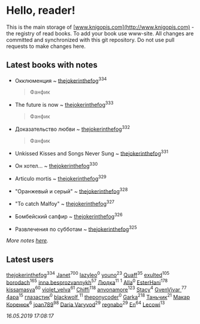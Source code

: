 # Hello, reader!
This is the main storage of [www.knigopis.com](http://www.knigopis.com) - the registry of read books.
To add your book use www-site. All changes are committed and synchronized with this git repository.
Do not use pull requests to make changes here.


## Latest books with notes
* Окклюменция ~ [thejokerinthefog](users/317/317244423-vkontakte)<sup>334</sup>
    > Фанфик

* The future is now ~ [thejokerinthefog](users/317/317244423-vkontakte)<sup>333</sup>
    > Фанфик

* Доказательство любви ~ [thejokerinthefog](users/317/317244423-vkontakte)<sup>332</sup>
    > Фанфик

* Unkissed Kisses and Songs Never Sung ~ [thejokerinthefog](users/317/317244423-vkontakte)<sup>331</sup>

* Он хотел... ~ [thejokerinthefog](users/317/317244423-vkontakte)<sup>330</sup>

* Articulo mortis ~ [thejokerinthefog](users/317/317244423-vkontakte)<sup>329</sup>

* "Оранжевый и серый" ~ [thejokerinthefog](users/317/317244423-vkontakte)<sup>328</sup>

* "To catch Malfoy" ~ [thejokerinthefog](users/317/317244423-vkontakte)<sup>327</sup>

* Бомбейский сапфир ~ [thejokerinthefog](users/317/317244423-vkontakte)<sup>326</sup>

* Развлечения по субботам ~ [thejokerinthefog](users/317/317244423-vkontakte)<sup>325</sup>


_More notes [here](latest_books_with_notes.md)._


## Latest users
[thejokerinthefog](users/317/317244423-vkontakte)<sup>334</sup> 
[Janet](users/108/108113656204404967440-google)<sup>700</sup> 
[lazyleo](users/116/116845519572391639637-google)<sup>0</sup> 
[youno](users/302/302928912-vkontakte)<sup>23</sup> 
[Quaff](users/122/12267158-vkontakte)<sup>35</sup> 
[exulted](users/100/100599204551896265722-google)<sup>105</sup> 
[borodach](users/157/15706320-vkontakte)<sup>165</sup> 
[inna.besprozvannykh](users/733/73323849-yandex)<sup>57</sup> 
[Людка](users/111/111038749-vkontakte)<sup>11</sup> 
[](users/114/114792281744850455512-google)<sup>1</sup> 
[Alla](users/103/103352250712959229257-google)<sup>0</sup> 
[EsterHani](users/305/30558181-vkontakte)<sup>178</sup> 
[kissamasya](users/684/68439978-vkontakte)<sup>60</sup> 
[violet_velva](users/116/116961712580551399099-google)<sup>61</sup> 
[Chiffi](users/105/105831994080785626680-google)<sup>118</sup> 
[anvonamore](users/595/5957175-vkontakte)<sup>123</sup> 
[Stacy](users/309/30902475-vkontakte)<sup>4</sup> 
[GvenVivar ](users/158/158266434925901-facebook)<sup>77</sup> 
[4apa](users/117/117392596378069249667-google)<sup>15</sup> 
[глазастик](users/115/115257673890455357280-google)<sup>0</sup> 
[blackwolf ](users/236/236639644-vkontakte)<sup>11</sup> 
[theponycoder](users/195/195144442-vkontakte)<sup>0</sup> 
[Garka](users/115/115753719718250012620-google)<sup>218</sup> 
[Таньчик](users/209/2096581563762610-facebook)<sup>21</sup> 
[Макар Коренюк](users/126/126368737-vkontakte)<sup>6</sup> 
[joan789](users/240/2401650-vkontakte)<sup>98</sup> 
[Daria Varyvod](users/829/829893410524253-facebook)<sup>29</sup> 
[regnabo](users/870/870059322-yandex)<sup>29</sup> 
[En](users/333/333646551-vkontakte)<sup>64</sup> 
[Lecowi](users/521/521873425-vkontakte)<sup>13</sup> 


_16.05.2019 17:08:17_
